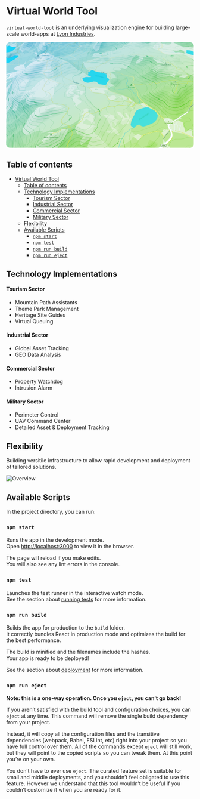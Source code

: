 # Virtual World Tool


`virtual-world-tool` is an underlying visualization engine for building large-scale world-apps at [Lyon Industries](https://lyon-industries.no/). 

![Overview](./public/media/virtual-world-tool.png)

## Table of contents

- [Virtual World Tool](#virtual-world-tool)
  - [Table of contents](#table-of-contents)
  - [Technology Implementations](#technology-implementations)
      - [Tourism Sector](#tourism-sector)
      - [Industrial Sector](#industrial-sector)
      - [Commercial Sector](#commercial-sector)
      - [Military Sector](#military-sector)
  - [Flexibility](#flexibility)
  - [Available Scripts](#available-scripts)
    - [`npm start`](#npm-start)
    - [`npm test`](#npm-test)
    - [`npm run build`](#npm-run-build)
    - [`npm run eject`](#npm-run-eject)

## Technology Implementations

#### Tourism Sector
* Mountain Path Assistants
* Theme Park Management
* Heritage Site Guides
* Virtual Queuing

#### Industrial Sector
* Global Asset Tracking
* GEO Data Analysis

#### Commercial Sector
* Property Watchdog
* Intrusion Alarm

#### Military Sector
* Perimeter Control
* UAV Command Center
* Detailed Asset & Deployment Tracking

## Flexibility

Building versitile infrastructure to allow rapid development and deployment of tailored solutions.


![Overview](./public/media/virtual-world-tool-VSAT.png)



## Available Scripts

In the project directory, you can run:

### `npm start`

Runs the app in the development mode.\
Open [http://localhost:3000](http://localhost:3000) to view it in the browser.

The page will reload if you make edits.\
You will also see any lint errors in the console.

### `npm test`

Launches the test runner in the interactive watch mode.\
See the section about [running tests](https://facebook.github.io/create-react-app/docs/running-tests) for more information.

### `npm run build`

Builds the app for production to the `build` folder.\
It correctly bundles React in production mode and optimizes the build for the best performance.

The build is minified and the filenames include the hashes.\
Your app is ready to be deployed!

See the section about [deployment](https://facebook.github.io/create-react-app/docs/deployment) for more information.

### `npm run eject`

**Note: this is a one-way operation. Once you `eject`, you can’t go back!**

If you aren’t satisfied with the build tool and configuration choices, you can `eject` at any time. This command will remove the single build dependency from your project.

Instead, it will copy all the configuration files and the transitive dependencies (webpack, Babel, ESLint, etc) right into your project so you have full control over them. All of the commands except `eject` will still work, but they will point to the copied scripts so you can tweak them. At this point you’re on your own.

You don’t have to ever use `eject`. The curated feature set is suitable for small and middle deployments, and you shouldn’t feel obligated to use this feature. However we understand that this tool wouldn’t be useful if you couldn’t customize it when you are ready for it.